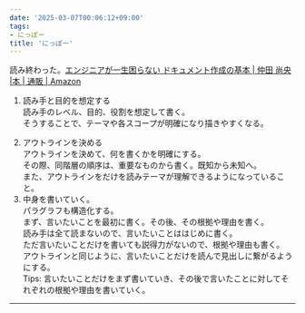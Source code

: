 ```yaml
---
date: '2025-03-07T00:06:12+09:00'
tags:
- にっぽー
title: 'にっぽー'
---
```

読み終わった。[エンジニアが一生困らない ドキュメント作成の基本 | 仲田 尚央 |本 | 通販 | Amazon](https://www.amazon.co.jp/%E3%82%A8%E3%83%B3%E3%82%B8%E3%83%8B%E3%82%A2%E3%81%8C%E4%B8%80%E7%94%9F%E5%9B%B0%E3%82%89%E3%81%AA%E3%81%84-%E3%83%89%E3%82%AD%E3%83%A5%E3%83%A1%E3%83%B3%E3%83%88%E4%BD%9C%E6%88%90%E3%81%AE%E5%9F%BA%E6%9C%AC-%E4%BB%B2%E7%94%B0-%E5%B0%9A%E5%A4%AE/dp/4802614845)
1. 読み手と目的を想定する  
  読み手のレベル、目的、役割を想定して書く。  
  そうすることで、テーマや各スコープが明確になり描きやすくなる。  
<!--more-->
2. アウトラインを決める  
  アウトラインを決めて、何を書くかを明確にする。  
  その際、同階層の順序は、重要なものから書く。既知から未知へ。  
  また、アウトラインをだけを読みテーマが理解できるようになっていること。  
3. 中身を書いていく。  
  パラグラフも構造化する。  
  まず、言いたいことを最初に書く。その後、その根拠や理由を書く。  
  読み手は全て読まないので、言いたいことははじめに書く。  
  ただ言いたいことだけを書いても説得力がないので、根拠や理由も書く。  
  アウトラインと同じように、言いたいことだけを読んで見出しに繋がるようにする。  
  Tips: 言いたいことだけをまず書いていき、その後で言いたことに対してそれぞれの根拠や理由を書いていく。  


---

